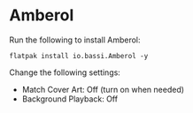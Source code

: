 # Amberol

Run the following to install Amberol:

```
flatpak install io.bassi.Amberol -y
```

Change the following settings:

- Match Cover Art: Off (turn on when needed)
- Background Playback: Off
